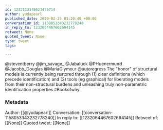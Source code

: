 ```yaml
---
id: 1232113146623475714
author: yudapearl
published_date: 2020-02-25 01:20:40 +00:00
conversation_id: 1158053343232778240
in_reply_to: 1232064467602694145
retweet: None
quoted_tweet: None
type: tweet
tags:

---
```


@steventberry @jim_savage_ @Jabaluck @PHuenermund @Jacobb_Douglas @MariaGlymour @autoregress The "honor" of structural models is currently being restored through  (1) clear definitions (which precede identification) and (2) tools (eg graphical) for liberating models from their non-structural burdens and unleashing truly non-parametric identification properties #Bookofwhy

### Metadata

Author: [[@yudapearl]]
Conversation: [[conversation-1158053343232778240]]
In reply to: [[1232064467602694145]]
Retweet of: [[None]]
Quoted tweet: [[None]]

